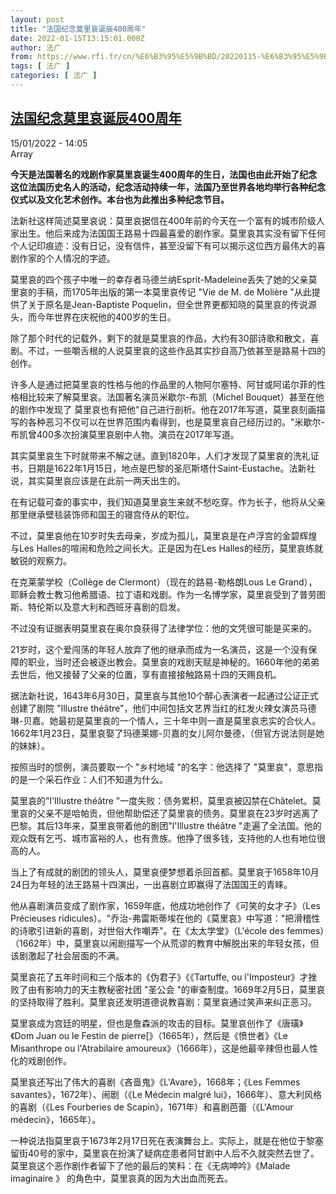 ```yaml
---
layout: post
title: "法国纪念莫里哀诞辰400周年"
date: 2022-01-15T13:15:01.000Z
author: 法广
from: https://www.rfi.fr/cn/%E6%B3%95%E5%9B%BD/20220115-%E6%B3%95%E5%9B%BD%E7%BA%AA%E5%BF%B5%E8%8E%AB%E9%87%8C%E5%93%80%E8%AF%9E%E8%BE%B0400%E5%91%A8%E5%B9%B4
tags: [ 法广 ]
categories: [ 法广 ]
---
```

<!--1642252501000-->
[法国纪念莫里哀诞辰400周年](https://www.rfi.fr/cn/%E6%B3%95%E5%9B%BD/20220115-%E6%B3%95%E5%9B%BD%E7%BA%AA%E5%BF%B5%E8%8E%AB%E9%87%8C%E5%93%80%E8%AF%9E%E8%BE%B0400%E5%91%A8%E5%B9%B4)
------

<div>
<div>15/01/2022 - 14:05</div>Array<p><strong>                    今天是法国著名的戏剧作家莫里哀诞生400周年的生日，法国也由此开始了纪念这位法国历史名人的活动，纪念活动持续一年，法国乃至世界各地均举行各种纪念仪式以及文化艺术创作。本台也为此推出多种纪念节目。                </strong></p><div >                    <p>法新社这样简述莫里哀说：莫里哀据信在400年前的今天在一个富有的城市阶级人家出生。他后来成为法国国王路易十四最喜爱的剧作家。莫里哀其实没有留下任何个人记印痕迹：没有日记，没有信件，甚至没留下有可以揭示这位西方最伟大的喜剧作家的个人情况的字迹。</p><p>莫里哀的四个孩子中唯一的幸存者马德兰纳Esprit-Madeleine丢失了她的父亲莫里哀的手稿，而1705年出版的第一本莫里哀传记 "Vie de M. de Molière "从此提供了关于原名是Jean-Baptiste Poquelin，但全世界更都知晓的莫里哀的传说源头，而今年世界在庆祝他的400岁的生日。</p><p>除了那个时代的记载外，剩下的就是莫里哀的作品，大约有30部诗歌和散文，喜剧。不过，一些嚼舌根的人说莫里哀的这些作品其实抄自高乃依甚至是路易十四的创作。</p><p>许多人是通过把莫里哀的性格与他的作品里的人物阿尔塞特、阿甘或阿诺尔菲的性格相比较来了解莫里哀。法国著名演员米歇尔-布凯（Michel Bouquet）甚至在他的剧作中发现了 莫里哀也有把他"自己进行剖析。他在2017年写道，莫里哀刻画描写的各种恶习不仅可以在世界范围内看得到，也是莫里哀自己经历过的。"米歇尔-布凯曾400多次扮演莫里哀剧中人物。演员在2017年写道。</p><p>其实莫里哀生下时就带来不解之谜。直到1820年，人们才发现了莫里哀的洗礼证书，日期是1622年1月15日，地点是巴黎的圣厄斯塔什Saint-Eustache。法新社说，其实莫里哀应该是在此前一两天出生的。</p><p>在有记载可查的事实中，我们知道莫里哀生来就不愁吃穿。作为长子，他将从父亲那里继承壁毯装饰师和国王的寝宫侍从的职位。</p><p>不过，莫里哀他在10岁时失去母亲，岁成为孤儿，莫里哀是在卢浮宫的金碧辉煌与Les Halles的喧闹和危险之间长大。正是因为在Les Halles的经历，莫里哀练就敏锐的观察力。</p><p>在克莱蒙学校（Collège de Clermont）（现在的路易-勒格朗Lous Le Grand），耶稣会教士教习他希腊语、拉丁语和戏剧。作为一名博学家，莫里哀受到了普劳图斯、特伦斯以及意大利和西班牙喜剧的启发。</p><p>不过没有证据表明莫里哀在奥尔良获得了法律学位：他的文凭很可能是买来的。</p><p>21岁时，这个爱闯荡的年轻人放弃了他的继承而成为一名演员，这是一个没有保障的职业，当时还会被逐出教会。莫里哀的戏剧天赋是神秘的。1660年他的弟弟去世后，他又接替了父亲的位置，享有直接接触路易十四的天赐良机。</p><p>据法新社说，1643年6月30日，莫里哀与其他10个醉心表演者一起通过公证正式创建了剧院 "Illustre théâtre"，他们中间包括文艺界当红的红发火辣女演员马德琳-贝嘉。她最初是莫里哀的一个情人，三十年中则一直是莫里哀忠实的合伙人。1662年1月23日，莫里哀娶了玛德莱娜-贝嘉的女儿阿尔曼德，（但官方说法则是她的妹妹）。</p><p>按照当时的惯例，演员要取一个 "乡村地域 "的名字：他选择了 "莫里哀"，意思指的是一个采石作业：人们不知道为什么。</p><p>莫里哀的"l'Illustre théâtre "一度失败：债务累积，莫里哀被囚禁在Châtelet。莫里哀的父亲不是哈帕贡，但他帮助偿还了莫里哀的债务。莫里哀在23岁时逃离了巴黎。其后13年来，莫里哀带着他的剧团"l'Illustre théâtre "走遍了全法国。他的观众既有乞丐、城市富裕的人，也有贵族。他挣了很多钱，支持他的人也有地位很高的人。</p><p>当上了有成就的剧团的领头人，莫里哀便梦想着杀回首都。莫里哀于1658年10月24日为年轻的法王路易十四演出，一出喜剧立即赢得了法国国王的青睐。</p><p>他从喜剧演员变成了剧作家，1659年底，他成功地创作了《可笑的女才子》（Les Précieuses ridicules）。"乔治-弗雷斯蒂埃在他的《莫里哀》中写道："把滑稽性的诗歌引进新的喜剧，对世俗大作嘲弄"。在《太太学堂》（L'école des femmes）（1662年）中，莫里哀以闹剧描写一个从荒谬的教育中解脱出来的年轻女孩，但该剧激起了社会层面的不满。</p><p>莫里哀花了五年时间和三个版本的《伪君子》《《Tartuffe, ou l'Imposteur》才挫败了由有影响力的天主教秘密社团 "圣公会 "的审查制度。1669年2月5日，莫里哀的坚持取得了胜利。莫里哀还发明道德说教喜剧：莫里哀通过笑声来纠正恶习。</p><p>莫里哀成为宫廷的明星，但也是詹森派的攻击的目标。莫里哀创作了《唐璜》《Dom Juan ou le Festin de pierre[》（1665年），然后是《愤世者》《Le Misanthrope ou l'Atrabilaire amoureux》（1666年），这是他最辛辣但也最人性化的戏剧创作。</p><p>莫里哀还写出了伟大的喜剧《吝啬鬼》《L'Avare》，1668年；《Les Femmes savantes》，1672年）、闹剧（《Le Médecin malgré lui》，1666年）、意大利风格的喜剧（《Les Fourberies de Scapin》，1671年）和喜剧芭蕾（《L'Amour médecin》，1665年）。</p><p>一种说法指莫里哀于1673年2月17日死在表演舞台上。实际上，就是在他位于黎塞留街40号的家中，莫里哀在扮演了疑病症患者阿甘剧中人后不久就突然去世了。莫里哀这个恶作剧作者留下了他的最后的笑料：在《无病呻吟》《Malade imaginaire 》 的角色中，莫里哀真的因为大出血而死去。</p>                                            <div data-selfpromo-newsletter>    </div>    <div data-selfpromo-app>    </div>                </div>
</div>
